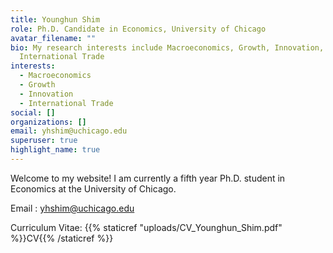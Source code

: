 ```yaml
---
title: Younghun Shim
role: Ph.D. Candidate in Economics, University of Chicago
avatar_filename: ""
bio: My research interests include Macroeconomics, Growth, Innovation, and
  International Trade
interests:
  - Macroeconomics
  - Growth
  - Innovation
  - International Trade
social: []
organizations: []
email: yhshim@uchicago.edu
superuser: true
highlight_name: true
---
```

Welcome to my website! I am currently a fifth year Ph.D. student in Economics at the University of Chicago. 

Email : yhshim@uchicago.edu

Curriculum Vitae: {{% staticref "uploads/CV_Younghun_Shim.pdf" %}}CV{{% /staticref %}}